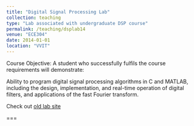 ```yaml
---
title: "Digital Signal Processing Lab"
collection: teaching
type: "Lab associated with undergraduate DSP course"
permalink: /teaching/dsplab14
venue: "ECE304"
date: 2014-01-01
location: "VVIT"
---
```


Course Objective:
A student who successfully fulfils the course requirements will demonstrate:

Ability to program digital signal processing algorithms in C and MATLAB, including the design, implementation, and real-time operation of digital filters, and applications of the fast Fourier transform.

Check out [old lab site](https://sites.google.com/site/vvitdsp14/materials/labs) 

















===

